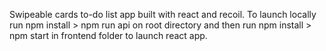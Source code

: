 Swipeable cards to-do list app built with react and recoil. To launch locally run npm install > npm run api on root directory and then run npm install > npm start in frontend folder to launch react app.
